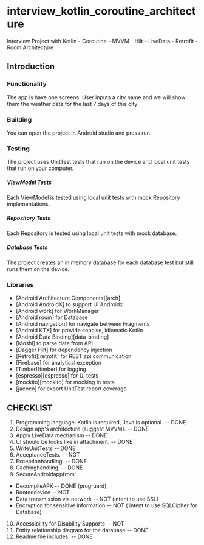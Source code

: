 # interview_kotlin_coroutine_architecture

Interview Project with Kotlin - Coroutine - MVVM - Hilt - LiveData - Retrofit - Room Architecture 

Introduction
-------------

### Functionality
The app is have one screens.
User inputs a city name and we will show them the weather data for the last 7 days of this city

### Building
You can open the project in Android studio and press run.

### Testing
The project uses UnitTest tests that run on the device
and local unit tests that run on your computer.

##### ViewModel Tests
Each ViewModel is tested using local unit tests with mock Repository
implementations.
##### Repository Tests
Each Repository is tested using local unit tests with mock database.
##### Database Tests
The project creates an in memory database for each database test but still
runs them on the device.

### Libraries
* [Android Architecture Components][arch]
* [Android AndroidX] to support UI Androidx 
* [Android work] for WorkManager
* [Android room] for Database 
* [Android navigation] for navigate between Fragments 
* [Android KTX] for provide concise, idiomatic Kotlin
* [Android Data Binding][data-binding]
* [Moshi] to parse data from API 
* [Dagger Hilt] for dependency injection
* [Retrofit][retrofit] for REST api communication
* [Firebase] for analytical exception
* [Timber][timber] for logging
* [espresso][espresso] for UI tests
* [mockito][mockito] for mocking in tests
* [jacoco] for export UnitTest report coverage

CHECKLIST 
-------------

1. Programming language: Kotlin is required, Java is optional.   -- DONE
2. Design app's architecture (suggest MVVM).  -- DONE
3. Apply LiveData mechanism -- DONE 
4. UI should be looks like in attachment. -- DONE
5. WriteUnitTests -- DONE 
6. AcceptanceTests. -- NOT 
7. Exceptionhandling. -- DONE 
8. Cachinghandling. -- DONE 
9. SecureAndroidappfrom:
  * DecompileAPK  -- DONE (progruard) 
  * Rooteddevice  -- NOT
  * Data transmission via network -- NOT (intent to use SSL) 
  * Encryption for sensitive information -- NOT ( intent to use SQLCipher for Database)
10. Accessibility for Disability Supports -- NOT
11. Entity relationship diagram for the database -- DONE 
12. Readme file includes: -- DONE 

